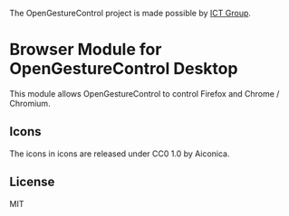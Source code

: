 The OpenGestureControl project is made possible by [ICT Group](https://ict.eu/).

# Browser Module for OpenGestureControl Desktop
This module allows OpenGestureControl to control Firefox and Chrome / Chromium.

## Icons
The icons in icons are released under CC0 1.0 by Aiconica.

## License
MIT
